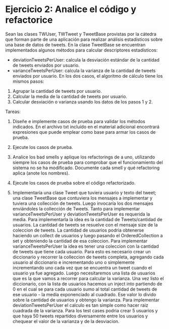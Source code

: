 # Ejercicio 2: Analice el código y refactorice

Sean las clases TWUser, TWTweet y TweetBase provistas por la cátedra que forman parte de una aplicación para realizar análisis estadísticos sobre una base de datos de tweets. En la clase TweetBase se encuentran implementados algunos métodos para calcular descriptores estadísticos:
+ deviationTweetsPerUser: calcula la desviación estándar de la cantidad de tweets enviados por usuario.
+ varianceTweetsPerUser: calcula la varianza de la cantidad de tweets enviados por usuario.
En los dos casos, el algoritmo de cálculo tiene los mismos pasos:
1. Agrupar la cantidad de tweets por usuario.
2. Calcular la media de la cantidad de tweets por usuario.
3. Calcular desviación o varianza usando los datos de los pasos 1 y 2.

Tareas:
1. Diseñe e implemente casos de prueba para validar los métodos indicados. En el archivo txt incluído en el material adicional encontrará expresiones que puede emplear como base para armar los casos de prueba.
2. Ejecute los casos de prueba.
3. Analice los bad smells y aplique los refactorings de a uno, utilizando siempre los casos de prueba para comprobar que el funcionamiento del sistema no se ha modificado. Documente cada smell y qué refactoring aplica (anote los nombres).
4. Ejecute los casos de prueba sobre el código refactorizado.

1. Implementaría una clase Tweet que tuviera usuario y texto del tweet; una clase TweetBase que contuviera los mensajes a implementar y tuviera una collección de tweets. Luego invocaría los dos mensajes enviándoles la collección de Tweets.
Tanto para implementar varianceTweetsPerUser y deviationTweetsPerUser es requerida la media. Para implementarla la idea es la cantidad de Tweets/cantidad de usuarios. La cantidad de tweets se resuelve con el mensaje size de la coleccion de tweets. La cantidad de usuarios podria obtenerse haciendo un collect de usuarios y luego pasando el OrderedCollection a set y obteniendo la cantidad de esa coleccion.
Para implementar varianceTweetsPerUser la idea es tener una coleccion con la cantidad de tweets que tiene cada usuario. Para esto es necesario crear un diccionario y recorrer la colleccion de tweets completa, agregando cada usuario al diccionario e incrementando uno o simplemente incrementando uno cada vez que se encuentra un tweet cuando el usuario ya fue agregado. Luego necesitaremos una lista de usuarios que es la que vamos a recorrer para calcular la varianza. Una vez listo el diccionario, con la lista de usuarios hacemos un inject into partiendo de 0 en el cual se para cada usuario sumo al total cantidad de tweets de ese usuario - la media exponenciado al cuadrado. Ese valor lo divido sobre la cantidad de usuarios y obtengo la varianza.
Para implementar deviationTweetsPerUser el calculo es tan simple como hacer raiz cuadrada de la varianza.
Para los test cases podria crear 5 usuarios y que haya 50 tweets repartidos diversamente entre los usuarios y chequear el valor de la varianza y de la desviacion.
